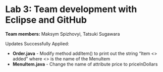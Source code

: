 # Lab 3: Team development with Eclipse and GitHub

**Team members:** Maksym Spizhovyi, Tatsuki Sugawara

Updates Successfully Applied:

- **Order.java** - Modify method addItem() to print out the string “Item <<item name>> added” where <<item name>> is the name of the MenuItem
- **MenuItem.java** - Change the name of attribute price to priceInDollars
